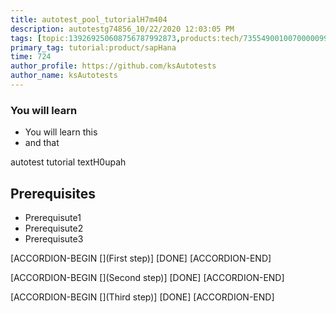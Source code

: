 ```yaml
---
title: autotest_pool_tutorialH7m404
description: autotestg74856_10/22/2020 12:03:05 PM
tags: [topic:139269250608756787992873,products:tech/73554900100700000996,tutorial:experience/advanced]
primary_tag: tutorial:product/sapHana
time: 724
author_profile: https://github.com/ksAutotests
author_name: ksAutotests
---
```

### You will learn
- You will learn this
- and that

autotest tutorial textH0upah

## Prerequisites
- Prerequisute1
- Prerequisute2
- Prerequisute3

[ACCORDION-BEGIN [](First step)]
[DONE]
[ACCORDION-END]

[ACCORDION-BEGIN [](Second step)]
[DONE]
[ACCORDION-END]

[ACCORDION-BEGIN [](Third step)]
[DONE]
[ACCORDION-END]

